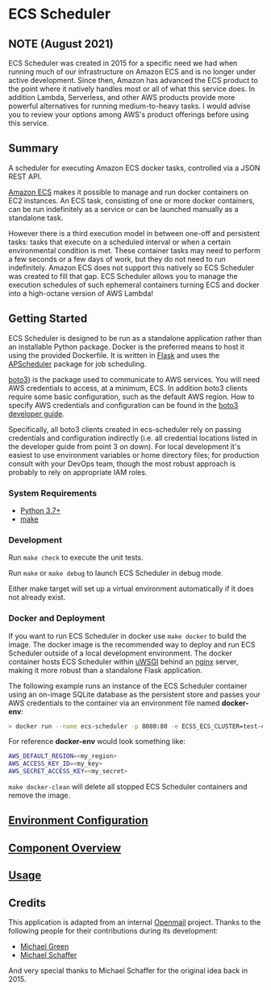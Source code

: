 # ECS Scheduler

## NOTE (August 2021)

ECS Scheduler was created in 2015 for a specific need we had when running much of our infrastructure on Amazon ECS and is no longer under active development. Since then, Amazon has advanced the ECS product to the point where it natively handles most or all of what this service does. In addition Lambda, Serverless, and other AWS products provide more powerful alternatives for running medium-to-heavy tasks. I would advise you to review your options among AWS's product offerings before using this service.

## Summary

A scheduler for executing Amazon ECS docker tasks, controlled via a JSON REST API.

[Amazon ECS](http://docs.aws.amazon.com/AmazonECS/latest/developerguide/Welcome.html) makes it possible to manage and run docker containers on EC2 instances. An ECS task, consisting of one or more docker containers, can be run indefinitely as a service or can be launched manually as a standalone task.

However there is a third execution model in between one-off and persistent tasks: tasks that execute on a scheduled interval or when a certain environmental condition is met. These container tasks may need to perform a few seconds or a few days of work, but they do not need to run indefinitely. Amazon ECS does not support this natively so ECS Scheduler was created to fill that gap. ECS Scheduler allows you to manage the execution schedules of such ephemeral containers turning ECS and docker into a high-octane version of AWS Lambda!

## Getting Started

ECS Scheduler is designed to be run as a standalone application rather than an installable Python package. Docker is the preferred means to host it using the provided Dockerfile. It is written in [Flask](https://flask.palletsprojects.com/) and uses the [APScheduler](https://apscheduler.readthedocs.io/en/latest/) package for job scheduling.

[boto3](https://boto3.amazonaws.com/v1/documentation/api/latest/index.html)) is the package used to communicate to AWS services. You will need AWS credentials to access, at a minimum, ECS. In addition boto3 clients require some basic configuration, such as the default AWS region. How to specify AWS credentials and configuration can be found in the [boto3 developer guide](https://boto3.amazonaws.com/v1/documentation/api/latest/guide/credentials.html#configuring-credentials).

Specifically, all boto3 clients created in ecs-scheduler rely on passing credentials and configuration indirectly (i.e. all credential locations listed in the developer guide from point 3 on down). For local development it's easiest to use environment variables or home directory files; for production consult with your DevOps team, though the most robust approach is probably to rely on appropriate IAM roles.

### System Requirements

- [Python 3.7+](https://www.python.org)
- [make](https://www.gnu.org/software/make/)

### Development

Run `make check` to execute the unit tests.

Run `make` or `make debug` to launch ECS Scheduler in debug mode.

Either make target will set up a virtual environment automatically if it does not already exist.

### Docker and Deployment

If you want to run ECS Scheduler in docker use `make docker` to build the image. The docker image is the recommended way to deploy and run ECS Scheduler outside of a local development environment. The docker container hosts ECS Scheduler within [uWSGI](https://uwsgi-docs.readthedocs.io/en/latest/) behind an [nginx](http://nginx.org) server, making it more robust than a standalone Flask application.

The following example runs an instance of the ECS Scheduler container using an on-image SQLite database as the persistent store and passes your AWS credentials to the container via an environment file named **docker-env**:

```sh
> docker run --name ecs-scheduler -p 8080:80 -e ECSS_ECS_CLUSTER=test-cluster -e ECSS_SQLITE_FILE=/var/opt/ecss/ecs-scheduler.db --env-file ~/.aws/docker-env -d ecs-scheduler
```

For reference **docker-env** would look something like:

```sh
AWS_DEFAULT_REGION=<my_region>
AWS_ACCESS_KEY_ID=<my_key>
AWS_SECRET_ACCESS_KEY=<my_secret>
```

`make docker-clean` will delete all stopped ECS Scheduler containers and remove the image.

## [Environment Configuration](doc/ENVIRONMENT.md)

## [Component Overview](doc/COMPONENTS.md)

## [Usage](doc/USAGE.md)

## Credits

This application is adapted from an internal [Openmail](https://github.com/Openmail) project. Thanks to the following people for their contributions during its development:

- [Michael Green](https://github.com/mgreen)
- [Michael Schaffer](https://github.com/mtschaffer)

And very special thanks to Michael Schaffer for the original idea back in 2015.
